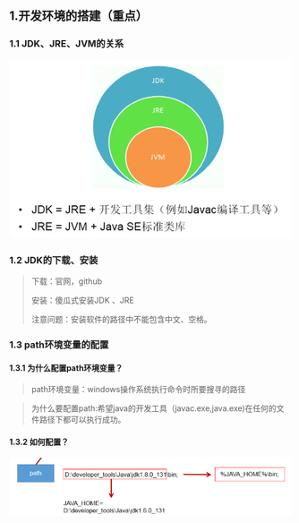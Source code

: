 ## 1.开发环境的搭建（重点）
### 1.1 JDK、JRE、JVM的关系

![JDK、JRE、JVM三者关系](../Chapter_1/img/JDK、JRE、JVM三者关系.bmp)

### 1.2 JDK的下载、安装
> 下载：官网，github
> 
> 安装：傻瓜式安装JDK 、JRE
> 
> 注意问题：安装软件的路径中不能包含中文、空格。

### 1.3 path环境变量的配置
#### 1.3.1 为什么配置path环境变量？
> path环境变量：windows操作系统执行命令时所要搜寻的路径

> 为什么要配置path:希望java的开发工具（javac.exe,java.exe)在任何的文件路径下都可以执行成功。
#### 1.3.2 如何配置？

![配置](../Chapter_1/img/配置.jpg)
